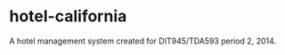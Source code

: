 hotel-california
================

A hotel management system created for DIT945/TDA593 period 2, 2014.
